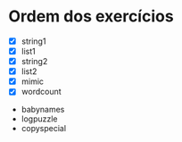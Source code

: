 # Ordem dos exercícios
- [x] string1
- [x] list1
- [x] string2
- [x] list2
- [x] mimic
- [x] wordcount
- babynames
- logpuzzle
- copyspecial